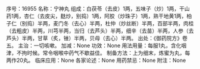 序号：16955
名称：宁神丸
组成：白茯苓（去皮）1两，五味子（炒）1两，干山药1两，杏仁（去皮尖，麸炒，别捣）1两，阿胶（炒珠子）1两，熟干地黄1两，柏子仁（别捣）半两，麦门冬（去心）半两，杜仲（炒丝断）半两，百部半两，肉桂（去粗皮）半两，川芎半两，当归（去芦头）半两，细辛（去苗）半两，人参（去芦头）半两，甘草（炙，锉）半两，贝母（去心）半两。
出处：《御药院方》卷五。
主治：一切咳嗽。
加减：None
功效：None
用法用量：每服1丸，含化咽津，不拘时候。常令咽喉中药气不歇益佳。
制备方法：上为细末，炼蜜为丸，每两作20丸。
临床应用：None
各家论述：None
用药禁忌：None
附注：None

